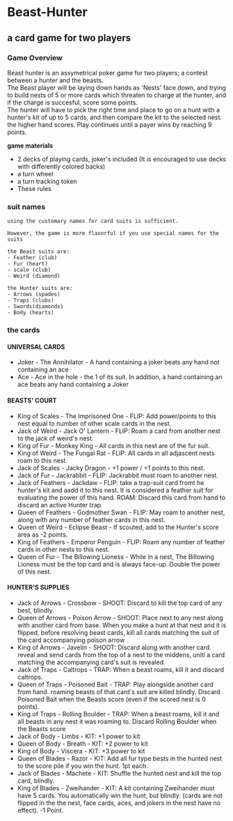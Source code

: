 # Beast-Hunter
## a card game for two players
### Game Overview
Beast hunter is an assymetrical poker game for two players; a contest between a hunter and the beasts.  
The Beast player will be laying down hands as 'Nests' face down, and trying to build nests of 5 or more cards which threaten to 
charge at the hunter, and if the charge is succesful, score some points.  
The hunter will have to pick the right time and place to go on a hunt with a hunter's kit of up to 5 cards, and then compare the kit
to the selected nest. the higher hand scores.
  Play continues until a payer wins by reaching 9 points.

__game materials__

- 2 decks of playing cards, joker's included (It is encouraged to use decks with differently colored backs)
- a turn wheel
- a turn tracking token
- These rules
	
### suit names
	using the customary names for card suits is sufficient. 
	
	However, the game is more flavorful if you use special names for the suits
	
	the Beast suits are: 
	- Feather (club) 
	- Fur (heart) 
	- scale (club) 
	- Weird (diamond)
	
	the Hunter suits are: 
	- Arrows (spades) 
	- Traps (clubs) 
	- Swords(diamonds) 
	- Body (hearts)
### the cards
#### UNIVERSAL CARDS
- Joker - The Annihilator - A hand containing a joker beats any hand not containing an ace
- Ace - Ace in the hole - the 1 of its suit. In addition, a hand containing an ace beats any hand containing a Joker

#### BEASTS' COURT
- King of Scales - The Imprisoned One - FLIP: Add power/points to this nest equal to number of other scale cards in the nest.
- Jack of Weird  - Jack O' Lantern - FLIP: Roam a card from another nest to the jack of weird's nest.
- King of Fur - Monkey King - All cards in this nest are of the fur suit.
- King of Weird - The Fungal Rat - FLIP: All cards in all adjascent nests roam to this nest.
- Jack of Scales - Jacky Dragon - +1 power / +1 points to this nest.
- Jack of Fur - Jackrabbit - FLIP: Jackrabbit must roam to another nest.
- Jack of Feathers - Jackdaw - FLIP: take a trap-suit card fromt he hunter's kit and aadd it to this nest. It is considered a feather suit for evaluating the power of this hand. ROAM: Discard this card from hand to discard an active Hunter trap. 
- Queen of Feathers - Godmother Swan - FLIP: May roam to another nest, along with any number of feather cards in this nest.
- Queen of Weird - Eclipse Beast - If scouted, add to the Hunter's score area as -2 points.
- King of Feathers - Emperor Penguin - FLIP: Roam any number of feather cards in other nests to this nest.
- Queen of Fur - The Billowing Lioness - While in a nest, The Billowing Lioness must be the top card and is always face-up. Double the power of this nest.
#### HUNTER'S SUPPLIES
- Jack of Arrows - Crossbow - SHOOT: Discard to kill the top card of any best, blindly.
- Queen of Arrows - Poison Arrow - SHOOT: Place next to any nest along with another card from base. When you make a hunt at that nest and it is flipped, before resolving beast cards, kill all cards matching the suit of the card accompanying poison arrow
- King of Arrows - Javelin - SHOOT: Discard along with another card. reveal and send cards from the top of a nest to the middens, unitl a card matching the accompanying card's suit is revealed.
- Jack of Traps - Caltrops - TRAP: When a beast roams, kill it and discard caltrops.
- Queen of Traps - Poisoned Bait - TRAP: Play alongside another card from hand. roaming beasts of that card's suit are killed blindly. Discard Poisoned Bait when the Beasts score (even if the scored nest is 0 points).
- King of Traps - Rolling Boulder - TRAP: When a beast roams, kill it and all beasts in any nest it was roaming to. Discard Rolling Boulder when the Beasts score
- Jack of Body - Limbs - KIT: +1 power to kit
- Queen of Body - Breath - KIT: +2 power to kit
- King of Body - Viscera - KIT: +3 power to kit
- Queen of Blades - Razor - KIT: Add all fur type bests in the hunted nest to the score pile if you win the hunt. 1pt each.
- Jack of Blades - Machete - KIT: Shuffle the hunted nest and kill the top card, blindly.
- King of Blades - Zweihander - KIT: A kit containing Zweihander must have 5 cards. You automatically win the hunt, but blindly. (cards are not flipped in the the nest, face cards, aces, and jokers in the nest have no effect).  -1 Point.


